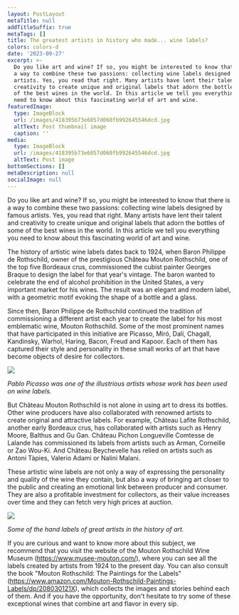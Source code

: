 ```yaml
---
layout: PostLayout
metaTitle: null
addTitleSuffix: true
metaTags: []
title: The greatest artists in history who made... wine labels?
colors: colors-d
date: '2023-09-27'
excerpt: >-
  Do you like art and wine? If so, you might be interested to know that there is
  a way to combine these two passions: collecting wine labels designed by famous
  artists. Yes, you read that right. Many artists have lent their talent and
  creativity to create unique and original labels that adorn the bottles of some
  of the best wines in the world. In this article we tell you everything you
  need to know about this fascinating world of art and wine.
featuredImage:
  type: ImageBlock
  url: /images/418395b73e6057d060fb992645546dcd.jpg
  altText: Post thumbnail image
  caption: ''
media:
  type: ImageBlock
  url: /images/418395b73e6057d060fb992645546dcd.jpg
  altText: Post image
bottomSections: []
metaDescription: null
socialImage: null
---
```

Do you like art and wine? If so, you might be interested to know that there is a way to combine these two passions: collecting wine labels designed by famous artists. Yes, you read that right. Many artists have lent their talent and creativity to create unique and original labels that adorn the bottles of some of the best wines in the world. In this article we tell you everything you need to know about this fascinating world of art and wine.

The history of artistic wine labels dates back to 1924, when Baron Philippe de Rothschild, owner of the prestigious Château Mouton Rothschild, one of the top five Bordeaux crus, commissioned the cubist painter Georges Braque to design the label for that year's vintage. The baron wanted to celebrate the end of alcohol prohibition in the United States, a very important market for his wines. The result was an elegant and modern label, with a geometric motif evoking the shape of a bottle and a glass.

Since then, Baron Philippe de Rothschild continued the tradition of commissioning a different artist each year to create the label for his most emblematic wine, Mouton Rothschild. Some of the most prominent names that have participated in this initiative are Picasso, Miró, Dalí, Chagall, Kandinsky, Warhol, Haring, Bacon, Freud and Kapoor. Each of them has captured their style and personality in these small works of art that have become objects of desire for collectors.

![](https://onlinelicor.es/wp-content/uploads/Pablo-Picasso-Record-Guinness-profesional_TINIMA20111028_1033_19.jpg)

*Pablo Picasso was one of the illustrious artists whose work has been used on wine labels.*

But Château Mouton Rothschild is not alone in using art to dress its bottles. Other wine producers have also collaborated with renowned artists to create original and attractive labels. For example, Château Lafite Rothschild, another early Bordeaux crus, has collaborated with artists such as Henry Moore, Balthus and Gu Gan. Château Pichon Longueville Comtesse de Lalande has commissioned its labels from artists such as Arman, Corneille or Zao Wou-Ki. And Château Beychevelle has relied on artists such as Antoni Tàpies, Valerio Adami or Nalini Malani.

These artistic wine labels are not only a way of expressing the personality and quality of the wine they contain, but also a way of bringing art closer to the public and creating an emotional link between producer and consumer. They are also a profitable investment for collectors, as their value increases over time and they can fetch very high prices at auction.

![](https://images.ctfassets.net/iv9w9q8xwqpv/201807romitorio-crop.jpg/84a2ec6ec0383c90df068b22d88b43fd/Romitorio-Crop.jpg?fm=jpg&w=1024)

*Some of the hand labels of great artists in the history of art.*

If you are curious and want to know more about this subject, we recommend that you visit the website of the Mouton Rothschild Wine Museum (<https://www.musee-mouton.com/>), where you can see all the labels created by artists from 1924 to the present day. You can also consult the book "Mouton Rothschild: The Paintings for the Labels" (<https://www.amazon.com/Mouton-Rothschild-Paintings-Labels/dp/208030121X>), which collects the images and stories behind each of them. And if you have the opportunity, don't hesitate to try some of these exceptional wines that combine art and flavor in every sip.
